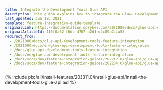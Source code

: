 ```yaml
---
title: Integrate the Development Tools Glue API
description: This guide explains how to integrate the Glue- Development Tools feature into a Spryker project.
last_updated: Jun 18, 2021
template: feature-integration-guide-template
originalLink: https://documentation.spryker.com/2021080/docs/glue-api-development-tools-feature-integration
originalArticleId: 116f0a62-f6dc-4707-a2d1-d2c89a7c4a53
redirect_from:
  - /2021080/docs/glue-api-development-tools-feature-integration
  - /2021080/docs/en/glue-api-development-tools-feature-integration
  - /docs/glue-api-development-tools-feature-integration
  - /docs/en/glue-api-development-tools-feature-integration
  - /docs/scos/dev/feature-integration-guides/202212.0/glue-api/glue-api-development-tools-feature-integration.html
  - /docs/scos/dev/feature-integration-guides/202204.0/glue-api/glue-api-development-tools-feature-integration.html
---
```


{% include pbc/all/install-features/202311.0/install-glue-api/install-the-development-tools-glue-api.md %} <!-- To edit, see /_includes/pbc/all/install-features/202311.0/install-glue-api/install-the-development-tools-glue-api.md -->

